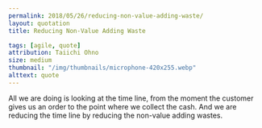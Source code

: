 ```yaml
---
permalink: 2018/05/26/reducing-non-value-adding-waste/
layout: quotation
title: Reducing Non-Value Adding Waste

tags: [agile, quote]
attribution: Taiichi Ohno
size: medium
thumbnail: "/img/thumbnails/microphone-420x255.webp"
alttext: quote
---
```


All we are doing is looking at the time line, from the moment the customer
gives us an order to the point where we collect the cash. And we are reducing
the time line by reducing the non-value adding wastes.
